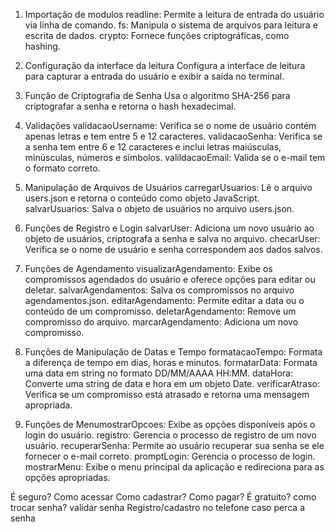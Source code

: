 1. Importação de modulos
readline: Permite a leitura de entrada do usuário via linha de comando.
fs: Manipula o sistema de arquivos para leitura e escrita de dados.
crypto: Fornece funções criptográficas, como hashing.

2. Configuração da interface da leitura
Configura a interface de leitura para capturar a entrada do usuário e exibir a saída no terminal.

3. Função de Criptografia de Senha
Usa o algoritmo SHA-256 para criptografar a senha e retorna o hash hexadecimal.

4. Validações
validacaoUsername: Verifica se o nome de usuário contém apenas letras e tem entre 5 e 12 caracteres.
validacaoSenha: Verifica se a senha tem entre 6 e 12 caracteres e inclui letras maiúsculas, minúsculas, números e símbolos.
valildacaoEmail: Valida se o e-mail tem o formato correto.

5. Manipulação de Arquivos de Usuários
carregarUsuarios: Lê o arquivo users.json e retorna o conteúdo como objeto JavaScript.
salvarUsuarios: Salva o objeto de usuários no arquivo users.json.

6. Funções de Registro e Login
salvarUser: Adiciona um novo usuário ao objeto de usuários, criptografa a senha e salva no arquivo.
checarUser: Verifica se o nome de usuário e senha correspondem aos dados salvos.

7. Funções de Agendamento
visualizarAgendamento: Exibe os compromissos agendados do usuário e oferece opções para editar ou deletar.
salvarAgendamentos: Salva os compromissos no arquivo agendamentos.json.
editarAgendamento: Permite editar a data ou o conteúdo de um compromisso.
deletarAgendamento: Remove um compromisso do arquivo.
marcarAgendamento: Adiciona um novo compromisso.

8. Funções de Manipulação de Datas e Tempo
formatacaoTempo: Formata a diferença de tempo em dias, horas e minutos.
formatarData: Formata uma data em string no formato DD/MM/AAAA HH:MM.
dataHora: Converte uma string de data e hora em um objeto Date.
verificarAtraso: Verifica se um compromisso está atrasado e retorna uma mensagem apropriada.

9. Funções de MenumostrarOpcoes: 
Exibe as opções disponíveis após o login do usuário.
registro: Gerencia o processo de registro de um novo usuário.
recuperarSenha: Permite ao usuário recuperar sua senha se ele fornecer o e-mail correto.
promptLogin: Gerencia o processo de login.
mostrarMenu: Exibe o menu principal da aplicação e redireciona para as opções apropriadas.

É seguro?
Como acessar
Como cadastrar?
Como pagar? É gratuito?
como trocar senha?
validar senha
Registro/cadastro no telefone caso perca a senha